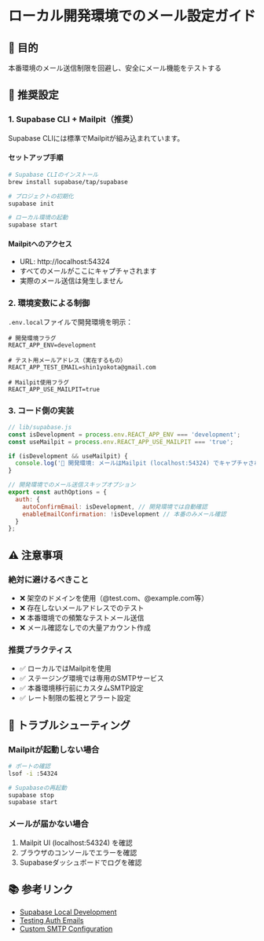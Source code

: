 # ローカル開発環境でのメール設定ガイド

## 🎯 目的
本番環境のメール送信制限を回避し、安全にメール機能をテストする

## 📧 推奨設定

### 1. Supabase CLI + Mailpit（推奨）
Supabase CLIには標準でMailpitが組み込まれています。

#### セットアップ手順
```bash
# Supabase CLIのインストール
brew install supabase/tap/supabase

# プロジェクトの初期化
supabase init

# ローカル環境の起動
supabase start
```

#### Mailpitへのアクセス
- URL: http://localhost:54324
- すべてのメールがここにキャプチャされます
- 実際のメール送信は発生しません

### 2. 環境変数による制御
`.env.local`ファイルで開発環境を明示：

```env
# 開発環境フラグ
REACT_APP_ENV=development

# テスト用メールアドレス（実在するもの）
REACT_APP_TEST_EMAIL=shin1yokota@gmail.com

# Mailpit使用フラグ
REACT_APP_USE_MAILPIT=true
```

### 3. コード側の実装
```javascript
// lib/supabase.js
const isDevelopment = process.env.REACT_APP_ENV === 'development';
const useMailpit = process.env.REACT_APP_USE_MAILPIT === 'true';

if (isDevelopment && useMailpit) {
  console.log('📧 開発環境: メールはMailpit (localhost:54324) でキャプチャされます');
}

// 開発環境でのメール送信スキップオプション
export const authOptions = {
  auth: {
    autoConfirmEmail: isDevelopment, // 開発環境では自動確認
    enableEmailConfirmation: !isDevelopment // 本番のみメール確認
  }
};
```

## ⚠️ 注意事項

### 絶対に避けるべきこと
- ❌ 架空のドメインを使用（@test.com、@example.com等）
- ❌ 存在しないメールアドレスでのテスト
- ❌ 本番環境での頻繁なテストメール送信
- ❌ メール確認なしでの大量アカウント作成

### 推奨プラクティス
- ✅ ローカルではMailpitを使用
- ✅ ステージング環境では専用のSMTPサービス
- ✅ 本番環境移行前にカスタムSMTP設定
- ✅ レート制限の監視とアラート設定

## 🔧 トラブルシューティング

### Mailpitが起動しない場合
```bash
# ポートの確認
lsof -i :54324

# Supabaseの再起動
supabase stop
supabase start
```

### メールが届かない場合
1. Mailpit UI (localhost:54324) を確認
2. ブラウザのコンソールでエラーを確認
3. Supabaseダッシュボードでログを確認

## 📚 参考リンク
- [Supabase Local Development](https://supabase.com/docs/guides/cli/local-development)
- [Testing Auth Emails](https://supabase.com/docs/guides/cli/testing-emails)
- [Custom SMTP Configuration](https://supabase.com/docs/guides/auth/auth-smtp)